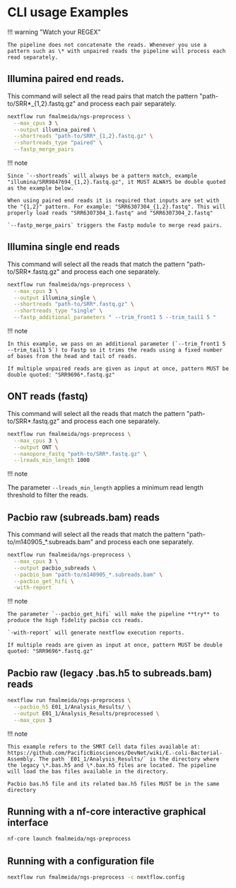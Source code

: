 # CLI usage Examples

!!! warning "Watch your REGEX"

    The pipeline does not concatenate the reads. Whenever you use a pattern such as \* with unpaired reads the pipeline will process each read separately.

## Illumina paired end reads.

This command will select all the read pairs that match the pattern "path-to/SRR*_{1,2}.fastq.gz" and process each pair separately.

```bash
nextflow run fmalmeida/ngs-preprocess \
  --max_cpus 3 \
  --output illumina_paired \
  --shortreads "path-to/SRR*_{1,2}.fastq.gz" \
  --shortreads_type "paired" \
  --fastp_merge_pairs
```

!!! note

    Since `--shortreads` will always be a pattern match, example "illumina/SRR9847694_{1,2}.fastq.gz", it MUST ALWAYS be double quoted as the example below.
    
    When using paired end reads it is required that inputs are set with the "{1,2}" pattern. For example: "SRR6307304_{1,2}.fastq". This will properly load reads "SRR6307304_1.fastq" and "SRR6307304_2.fastq"

    `--fastp_merge_pairs` triggers the Fastp module to merge read pairs.

## Illumina single end reads

This command will select all the reads that match the pattern "path-to/SRR*.fastq.gz" and process each one separately.

```bash
nextflow run fmalmeida/ngs-preprocess \
  --max_cpus 3 \
  --output illumina_single \
  --shortreads "path-to/SRR*.fastq.gz" \
  --shortreads_type "single" \
  --fastp_additional_parameters " --trim_front1 5 --trim_tail1 5 "
```

!!! note

    In this example, we pass on an additional parameter (`--trim_front1 5 --trim_tail1 5`) to Fastp so it trims the reads using a fixed number of bases from the head and tail of reads.
    
    If multiple unpaired reads are given as input at once, pattern MUST be double quoted: "SRR9696*.fastq.gz"

## ONT reads (fastq)

This command will select all the reads that match the pattern "path-to/SRR*.fastq.gz" and process each one separately.

```bash
nextflow run fmalmeida/ngs-preprocess \
  --max_cpus 3 \
  --output ONT \
  --nanopore_fastq "path-to/SRR*.fastq.gz" \
  --lreads_min_length 1000
```

!!! note

  The parameter `--lreads_min_length` applies a minimum read length threshold to filter the reads.

## Pacbio raw (subreads.bam) reads

This command will select all the reads that match the pattern "path-to/m140905_*.subreads.bam" and process each one separately.

```bash
nextflow run fmalmeida/ngs-preprocess \
  --max_cpus 3 \
  --output pacbio_subreads \
  --pacbio_bam "path-to/m140905_*.subreads.bam" \
  --pacbio_get_hifi \
  -with-report
```

!!! note

    The parameter `--pacbio_get_hifi` will make the pipeline **try** to produce the high fidelity pacbio ccs reads.

    `-with-report` will generate nextflow execution reports.
  
    If multiple reads are given as input at once, pattern MUST be double quoted: "SRR9696*.fastq.gz"

## Pacbio raw (legacy .bas.h5 to subreads.bam) reads

```bash
nextflow run fmalmeida/ngs-preprocess \
  --pacbio_h5 E01_1/Analysis_Results/ \
  --output E01_1/Analysis_Results/preprocessed \
  --max_cpus 3
```

!!! note

    This example refers to the SMRT Cell data files available at: https://github.com/PacificBiosciences/DevNet/wiki/E.-coli-Bacterial-Assembly. The path `E01_1/Analysis_Results/` is the directory where the legacy \*.bas.h5 and \*.bax.h5 files are located. The pipeline will load the bas files available in the directory.
    
    Pacbio bas.h5 file and its related bax.h5 files MUST be in the same directory

## Running with a nf-core interactive graphical interface

```bash
nf-core launch fmalmeida/ngs-preprocess
```


## Running with a configuration file

```bash
nextflow run fmalmeida/ngs-preprocess -c nextflow.config
```
